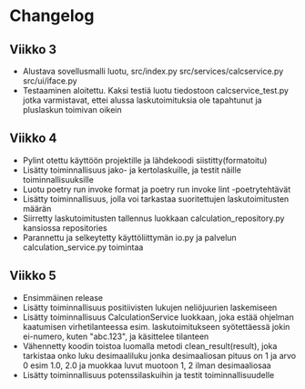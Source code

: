 # Changelog

## Viikko 3
- Alustava sovellusmalli luotu, src/index.py src/services/calcservice.py src/ui/iface.py
- Testaaminen aloitettu.  Kaksi testiä luotu tiedostoon calcservice_test.py jotka varmistavat, ettei alussa laskutoimituksia ole tapahtunut ja pluslaskun toimivan oikein

## Viikko 4
- Pylint otettu käyttöön projektille ja lähdekoodi siistitty(formatoitu)
- Lisätty toiminnallisuus jako- ja kertolaskuille, ja testit näille toiminnallisuuksille
- Luotu poetry run invoke format ja poetry run invoke lint -poetrytehtävät
- Lisätty toiminnallisuus, jolla voi tarkastaa suoritettujen laskutoimitusten määrän
- Siirretty laskutoimitusten tallennus luokkaan calculation_repository.py kansiossa repositories
- Parannettu ja selkeytetty käyttöliittymän io.py ja palvelun calculation_service.py toimintaa

## Viikko 5
- Ensimmäinen release
- Lisätty toiminnallisuus positiivisten lukujen neliöjuurien laskemiseen
- Lisätty toiminnallisuus CalculationService luokkaan, joka estää ohjelman kaatumisen virhetilanteessa esim. laskutoimitukseen syötettäessä jokin ei-numero, kuten "abc.123", ja käsittelee tilanteen
- Vähennetty koodin toistoa luomalla metodi clean_result(result), joka tarkistaa onko luku desimaaliluku jonka desimaaliosan pituus on 1 ja arvo 0 esim 1.0, 2.0 ja muokkaa luvut muotoon 1, 2 ilman desimaaliosaa
- Lisätty toiminnallisuus potenssilaskuihin ja testit toiminnallisuudelle
